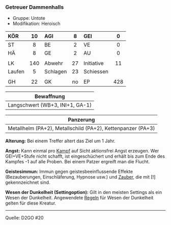 ### Getreuer Dammenhalls

- Gruppe: Untote
- Modifikation: Heroisch

| KÖR    | 10  | AGI      |  8  | GEI        |  0  |
| :----- | :-: | :------- | :-: | :--------- | :-: |
| ST     |  8  | BE       |  2  | VE         |  0  |
| HÄ     |  8  | GE       |  2  | AU         |  0  |
|        |     |          |     |            |     |
| LK     | 140 | Abwehr   | 27  | Initiative | 11  |
| Laufen |  5  | Schlagen | 23  | Schiessen  |     |
|        |     |          |     |            |     |
| GH     | 22  | GK       | no  | EP         | 428 |

|           Bewaffnung            |
| :-----------------------------: |
| Langschwert (WB+3, INI+1, GA-1) |

|                          Panzerung                          |
| :---------------------------------------------------------: |
| Metallhelm (PA+2), Metallschild (PA+2), Kettenpanzer (PA+3) |

**Alterung:** Bei einem Treffer altert das Ziel um 1 Jahr.

**Angst:** Kann einmal pro [Kampf](../../grw/regeln-kampf.md) auf Sicht aktionsfrei Angst erzeugen. Wer GEI+VE+Stufe nicht schafft, ist eingeschüchert und erhält bis zum Ende des Kampfes -1 auf alle Proben. Bei einem Patzer ergreift man die Flucht.

**Geistesimmun:** Immun gegen geistesbeeinflussende Effekte (Bezauberungen, Einschläferung, Hypnose usw.) und [Zauber](../../fanwerk/zauber/zauber.md), die mit [!] gekennzeichnet sind.

**Wesen der Dunkelheit (Settingoption):** Gilt in den meisten Settings als ein Wesen der Dunkelheit. Angewendete [Regeln](../../grw/regeln-proben.md) für Wesen der Dunkelheit gelten für diese Kreatur.

---

Quelle: D2GO #20
